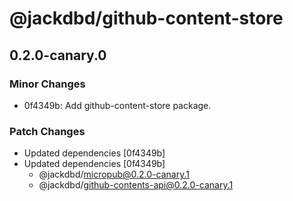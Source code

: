 # @jackdbd/github-content-store

## 0.2.0-canary.0

### Minor Changes

- 0f4349b: Add github-content-store package.

### Patch Changes

- Updated dependencies [0f4349b]
- Updated dependencies [0f4349b]
  - @jackdbd/micropub@0.2.0-canary.1
  - @jackdbd/github-contents-api@0.2.0-canary.1
